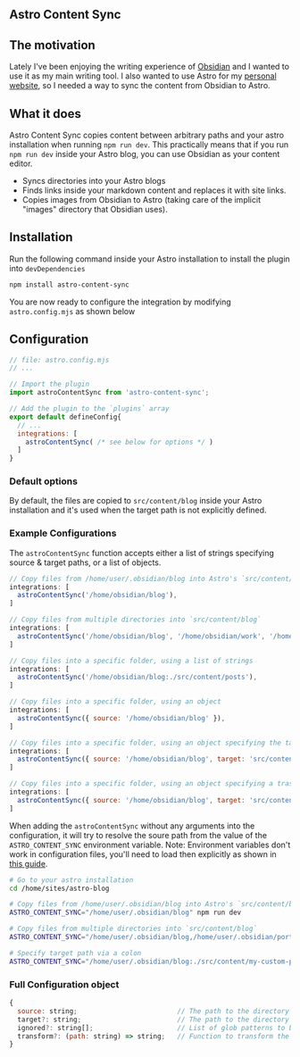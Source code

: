 ## Astro Content Sync

## The motivation

Lately I've been enjoying the writing experience of [Obsidian](https://obsidian.md/) and I wanted to use it as my main writing tool.
I also wanted to use Astro for my [personal website](https://www.falexandrou.com/), so I needed a way to sync the content from Obsidian to Astro.

## What it does

Astro Content Sync copies content between arbitrary paths and your astro installation when running `npm run dev`.
This practically means that if you run `npm run dev` inside your Astro blog, you can use Obsidian as your content editor.

- Syncs directories into your Astro blogs
- Finds links inside your markdown content and replaces it with site links.
- Copies images from Obsidian to Astro (taking care of the implicit "images" directory that Obsidian uses).

## Installation

Run the following command inside your Astro installation to install the plugin into `devDependencies`

```bash
npm install astro-content-sync
```

You are now ready to configure the integration by modifying `astro.config.mjs` as shown below

## Configuration

```js
// file: astro.config.mjs
// ...

// Import the plugin
import astroContentSync from 'astro-content-sync';

// Add the plugin to the `plugins` array
export default defineConfig{
  // ...
  integrations: [
    astroContentSync( /* see below for options */ )
  ]
}
```

### Default options

By default, the files are copied to `src/content/blog` inside your Astro installation and it's used when the target path is not explicitly defined.

### Example Configurations

The `astroContentSync` function accepts either a list of strings specifying source & target paths, or a list of objects.

```js
// Copy files from /home/user/.obsidian/blog into Astro's `src/content/blog` directory
integrations: [
  astroContentSync('/home/obsidian/blog'),
]

// Copy files from multiple directories into `src/content/blog`
integrations: [
  astroContentSync('/home/obsidian/blog', '/home/obsidian/work', '/home/obsidian/portfolio'),
]

// Copy files into a specific folder, using a list of strings
integrations: [
  astroContentSync('/home/obsidian/blog:./src/content/posts'),
]

// Copy files into a specific folder, using an object
integrations: [
  astroContentSync({ source: '/home/obsidian/blog' }),
]

// Copy files into a specific folder, using an object specifying the target path
integrations: [
  astroContentSync({ source: '/home/obsidian/blog', target: 'src/content/blog' }),
]

// Copy files into a specific folder, using an object specifying a trasform function and an ignore list
integrations: [
  astroContentSync({ source: '/home/obsidian/blog', target: 'src/content/blog', ignore: [/* paths to ignore */], transform: (path) => path.replace(...) }),
]
```

When adding the `astroContentSync` without any arguments into the configuration, it will try to resolve the soure path from the value of the `ASTRO_CONTENT_SYNC` environment variable.
Note: Environment variables don't work in configuration files, you'll need to load then explicitly as shown in [this guide](https://docs.astro.build/en/guides/environment-variables/#in-the-astro-config-file).

```bash
# Go to your astro installation
cd /home/sites/astro-blog

# Copy files from /home/user/.obsidian/blog into Astro's `src/content/blog` directory
ASTRO_CONTENT_SYNC="/home/user/.obsidian/blog" npm run dev

# Copy files from multiple directories into `src/content/blog`
ASTRO_CONTENT_SYNC="/home/user/.obsidian/blog,/home/user/.obsidian/portfolio" npm run dev

# Specify target path via a colon
ASTRO_CONTENT_SYNC="/home/user/.obsidian/blog:./src/content/my-custom-path" npm run dev
```

### Full Configuration object

```js
{
  source: string;                         // The path to the directory that will be watched for changes
  target?: string;                        // The path to the directory that the sourcePath will be synced to
  ignored?: string[];                     // List of glob patterns to be ignored by the integration
  transform?: (path: string) => string;   // Function to transform the path of the file before syncing
}
```
